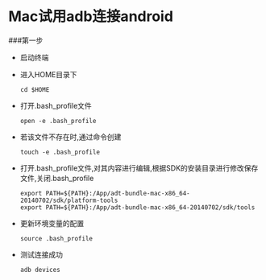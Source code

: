 # Mac试用adb连接android

###第一步
* 启动终端
* 进入HOME目录下

  ```
  cd $HOME
  ```
* 打开.bash_profile文件

  ```
  open -e .bash_profile
  ```
* 若该文件不存在时,通过命令创建

  ```
  touch -e .bash_profile
  ```
* 打开.bash_profile文件,对其内容进行编辑,根据SDK的安装目录进行修改保存文件,关闭.bash_profile

  ```
  export PATH=${PATH}:/App/adt-bundle-mac-x86_64-20140702/sdk/platform-tools
  export PATH=${PATH}:/App/adt-bundle-mac-x86_64-20140702/sdk/tools
  ```
* 更新环境变量的配置

  ```
  source .bash_profile
  ```

* 测试连接成功
  	
  ```
  adb devices
  ```

